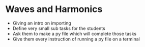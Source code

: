 Waves and Harmonics
=========

- Giving an intro on importing
- Define very small sub tasks for the students
- Ask them to make a py file which will complete those tasks
- Give them every instruction of running a py file on a terminal
